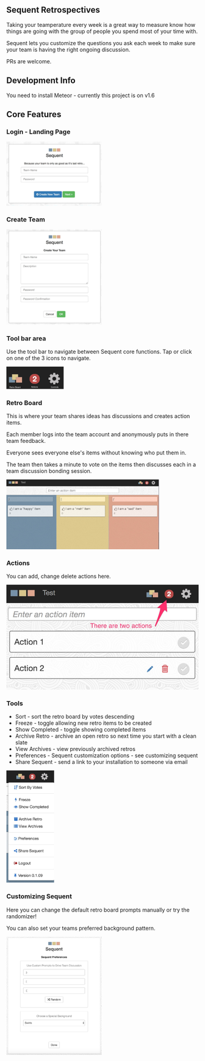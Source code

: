 ## Sequent Retrospectives 

Taking your teamperature every week is a great way to measure know how things are going with the group of people you spend most of your time with.

Sequent lets you customize the questions you ask each week to make sure your team is having the right ongoing discussion. 

PRs are welcome.

## Development Info

You need to install Meteor - currently this project is on v1.6

## Core Features

### Login - Landing Page

<img src="/private/login.jpg" width="250">

### Create Team

<img src="/private/create-team.jpg" width="250">

### Tool bar area

Use the tool bar to navigate between Sequent core functions. Tap or click on one of the 3 icons to navigate. 

<img src="/private/toolbar.jpg" width="150">

### Retro Board
This is where your team shares ideas has discussions and creates action items.

Each member logs into the team account and anonymously puts in there team feedback. 

Everyone sees everyone else's items without knowing who put them in. 

The team then takes a minute to vote on the items then discusses each in a team discussion bonding session.

<img src="/private/main_board.jpg" width="400">

### Actions
You can add, change delete actions here.

<img src="/private/actions.jpg" widht="400">

### Tools
- Sort - sort the retro board by votes descending
- Freeze - toggle allowing new retro items to be created
- Show Completed - toggle showing completed items
- Archive Retro - archive an open retro so next time you start with a clean slate
- View Archives - view previously archived retros
- Preferences - Sequent customization options - see customizing sequent
- Share Sequent - send a link to your installation to someone via email

<img src="/private/tools.jpg" width="125">

### Customizing Sequent

Here you can change the default retro board prompts manually or try the randomizer!

You can also set your teams preferred background pattern. 

<img src="/private/custom.jpg" width="250">